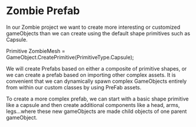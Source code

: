 # Zombie Prefab

In our Zombie project we want to create more interesting or customized gameObjects than we can create using the default shape primitives such as Capsule.  

Primitive ZombieMesh = GameObject.CreatePrimitive(PrimitiveType.Capsule);

We will create Prefabs based on either a composite of primitive shapes, or we can create a prefab based on importing other complex assets.  It is convenient that we can dynamically spawn complex GameObjects entirely from within our custom classes by using PreFab assets.

To create a more complex prefab, we can start with a basic shape primitive like a capsule and then create additional components like a head, arms, legs...where these new gameObjects are made child objects of one parent gameObject.